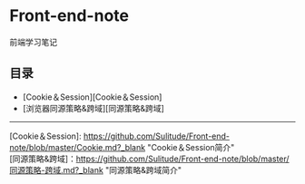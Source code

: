 # Front-end-note
前端学习笔记
## 目录
* [Cookie＆Session][Cookie＆Session]
* [浏览器同源策略&跨域][同源策略&跨域]

***
[Cookie＆Session]: https://github.com/Sulitude/Front-end-note/blob/master/Cookie.md?_blank "Cookie＆Session简介"<br>
[同源策略&跨域]：https://github.com/Sulitude/Front-end-note/blob/master/同源策略-跨域.md?_blank "同源策略&跨域简介"
